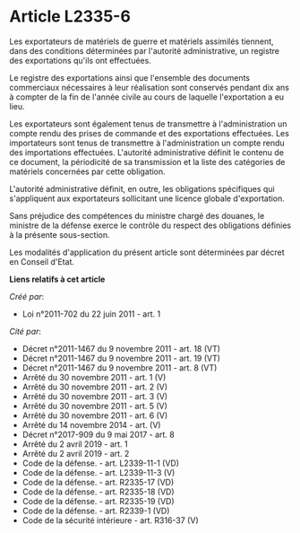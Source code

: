 # Article L2335-6

Les exportateurs de matériels de guerre et matériels assimilés tiennent, dans des conditions déterminées par l'autorité
administrative, un registre des exportations qu'ils ont effectuées. 

Le registre des exportations ainsi que l'ensemble des documents commerciaux nécessaires à leur réalisation sont conservés
pendant dix ans à compter de la fin de l'année civile au cours de laquelle l'exportation a eu lieu. 

Les exportateurs sont également tenus de transmettre à l'administration un compte rendu des prises de commande et des
exportations effectuées. Les importateurs sont tenus de transmettre à l'administration un compte rendu des importations
effectuées. L'autorité administrative définit le contenu de ce document, la périodicité de sa transmission et la liste des
catégories de matériels concernées par cette obligation. 

L'autorité administrative définit, en outre, les obligations spécifiques qui s'appliquent aux exportateurs sollicitant une
licence globale d'exportation. 

Sans préjudice des compétences du ministre chargé des douanes, le ministre de la défense exerce le contrôle du respect des
obligations définies à la présente sous-section. 

Les modalités d'application du présent article sont déterminées par décret en Conseil d'Etat.

**Liens relatifs à cet article**

_Créé par_:

  - Loi n°2011-702 du 22 juin 2011 - art. 1

_Cité par_:

  - Décret n°2011-1467 du 9 novembre 2011 - art. 18 (VT)
  - Décret n°2011-1467 du 9 novembre 2011 - art. 19 (VT)
  - Décret n°2011-1467 du 9 novembre 2011 - art. 8 (VT)
  - Arrêté du 30 novembre 2011 - art. 1 (V)
  - Arrêté du 30 novembre 2011 - art. 2 (V)
  - Arrêté du 30 novembre 2011 - art. 3 (V)
  - Arrêté du 30 novembre 2011 - art. 5 (V)
  - Arrêté du 30 novembre 2011 - art. 6 (V)
  - Arrêté du 14 novembre 2014 - art. (V)
  - Décret n°2017-909 du 9 mai 2017 - art. 8
  - Arrêté du 2 avril 2019 - art. 1
  - Arrêté du 2 avril 2019 - art. 2
  - Code de la défense. - art. L2339-11-1 (VD)
  - Code de la défense. - art. L2339-11-3 (V)
  - Code de la défense. - art. R2335-17 (VD)
  - Code de la défense. - art. R2335-18 (VD)
  - Code de la défense. - art. R2335-19 (VD)
  - Code de la défense. - art. R2339-1 (VD)
  - Code de la sécurité intérieure - art. R316-37 (V)
